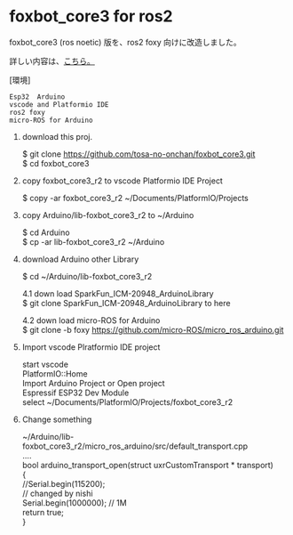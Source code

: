 # foxbot_core3 for ros2
foxbot_core3 (ros noetic) 版を、ros2 foxy 向けに改造しました。 

詳しい内容は、[こちら。](http://www.netosa.com/blog/2022/10/ros2-esp32arduino.html)  
  
[環境]  
    
    Esp32  Arduino  
    vscode and Platformio IDE  
    ros2 foxy  
    micro-ROS for Arduino  

   
1. download this proj.  
    
    $ git clone https://github.com/tosa-no-onchan/foxbot_core3.git  
    $ cd foxbot_core3  
  
2. copy foxbot_core3_r2 to vscode Platformio IDE Project  
    
    $ copy -ar foxbot_core3_r2 ~/Documents/PlatformIO/Projects  


3. copy Arduino/lib-foxbot_core3_r2 to ~/Arduino
    
    $ cd Arduino  
    $ cp -ar lib-foxbot_core3_r2 ~/Arduino  
  
  

4. download Arduino other Library 
    
    $ cd ~/Arduino/lib-foxbot_core3_r2  
    
    4.1 down load SparkFun_ICM-20948_ArduinoLibrary  
    $ git clone SparkFun_ICM-20948_ArduinoLibrary to here  
    
    4.2 down load micro-ROS for Arduino  
    $ git clone -b foxy https://github.com/micro-ROS/micro_ros_arduino.git  

5. Import vscode Plratformio IDE project  
    
    start vscode  
    PlatformIO::Home  
      Import Arduino Project or Open project  
      Espressif ESP32 Dev Module  
      select ~/Documents/PlatformIO/Projects/foxbot_core3_r2  

6. Change something 
    
    ~/Arduino/lib-foxbot_core3_r2/micro_ros_arduino/src/default_transport.cpp  
      ....   
      bool arduino_transport_open(struct uxrCustomTransport * transport)  
      {  
        //Serial.begin(115200);  
        // changed by nishi  
        Serial.begin(1000000);    // 1M  
        return true;  
      }  

      
    
   

